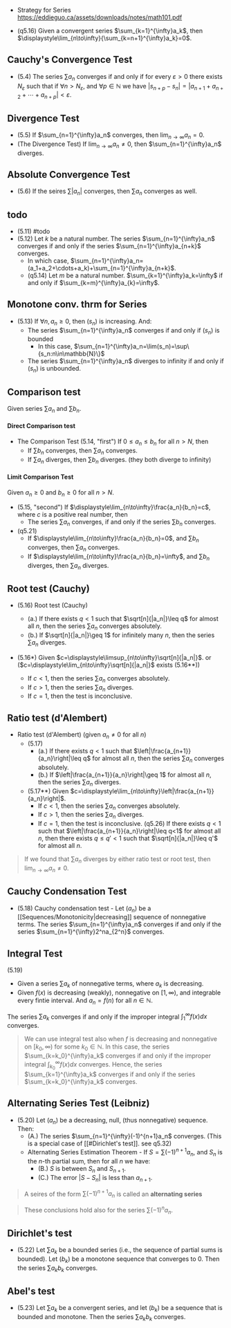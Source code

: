 
- Strategy for Series https://eddieguo.ca/assets/downloads/notes/math101.pdf

- (q5.16) Given a convergent series $\sum_{k=1}^{\infty}a_k$, then $\displaystyle\lim_{n\to\infty}{\sum_{k=n+1}^{\infty}a_k}=0$.

## Cauchy's Convergence Test

- (5.4) The series $\sum a_n$ converges if and only if for every $\varepsilon>0$ there exists $N_{\varepsilon}$ such that if $\forall n>N_{\varepsilon}$, and $\forall p \in \mathbb{N}$ we have $\left|s_{n+p}-s_{n}\right|=\left|a_{n+1}+a_{n+2}+\cdots+a_{n+p}\right|<\varepsilon$.
## Divergence Test

- (5.5) If $\sum_{n=1}^{\infty}a_n$ converges, then $\displaystyle\lim_{n\to\infty}a_n=0$.
- (The Divergence Test) If $\displaystyle\lim_{n\to\infty}a_n\neq0$, then $\sum_{n=1}^{\infty}a_n$ diverges.
## Absolute Convergence Test

- (5.6) If the seires $\sum \left|a_n\right|$ converges, then $\sum a_n$ converges as well.

## todo 

- (5.11) #todo 
- (5.12) Let $k$ be a natural number. The series $\sum_{n=1}^{\infty}a_n$ converges if and only if the series $\sum_{n=1}^{\infty}a_{n+k}$ converges.
	- In which case, $\sum_{n=1}^{\infty}a_n=(a_1+a_2+\cdots+a_k)+\sum_{n=1}^{\infty}a_{n+k}$.
	- (q5.14) Let $m$ be a natural number. $\sum_{k=1}^{\infty}a_k=\infty$ if and only if $\sum_{k=m}^{\infty}a_{k}=\infty$.

## Monotone conv. thrm for Series  

- (5.13) If $\forall n,a_n\geq0$, then $(s_n)$ is increasing. And:
	- The series $\sum_{n=1}^{\infty}a_n$ converges if and only if $(s_n)$ is bounded
		- In this case, $\sum_{n=1}^{\infty}a_n=\lim(s_n)=\sup\{s_n:n\in\mathbb{N}\}$ 
	- The series $\sum_{n=1}^{\infty}a_n$ diverges to infinity if and only if $(s_n)$ is unbounded. 

## Comparison test

Given series $\sum a_n$ and $\sum b_n$.
#### Direct Comparison test

- The Comparison Test (5.14, "first") If $0\leq a_n\leq b_n$ for all $n>N$, then
	- If $\sum b_n$ converges, then $\sum a_n$ converges.
	- If $\sum a_n$ diverges, then $\sum b_n$ diverges. (they both diverge to infinity)

#### Limit Comparison Test

Given $a_n\geq0$ and $b_n\geq0$ for all $n>N$.

- (5.15, "second") If $\displaystyle\lim_{n\to\infty}\frac{a_n}{b_n}=c$, where $c$ is a positive real number, then
	- The series $\sum a_n$ converges, if and only if the series $\sum b_n$ converges.
- (q5.21) 
	- If $\displaystyle\lim_{n\to\infty}\frac{a_n}{b_n}=0$, and $\sum b_n$ converges, then $\sum a_n$ converges.
	- If $\displaystyle\lim_{n\to\infty}\frac{a_n}{b_n}=\infty$, and $\sum b_n$ diverges, then $\sum a_n$ diverges.
## Root test (Cauchy)

- (5.16) Root test (Cauchy)
	- (a.) If there exists $q<1$ such that $\sqrt[n]{|a_n|}\leq q$ for almost all $n$, then the series $\sum a_n$ converges absolutely. 
	- (b.) If $\sqrt[n]{|a_n|}\geq 1$ for infinitely many $n$, then the series $\sum a_n$ diverges.

- (5.16*) Given $c=\displaystyle\limsup_{n\to\infty}\sqrt[n]{|a_n|}$. or ($c=\displaystyle\lim_{n\to\infty}\sqrt[n]{|a_n|}$ exists (5.16**))
	- If $c<1$, then the series $\sum a_n$ converges absolutely.
	- If $c>1$, then the series $\sum a_n$ diverges.
	- If $c=1$, then the test is inconclusive.

## Ratio test (d'Alembert)

- Ratio test (d'Alembert) (given $a_n\neq0$ for all $n$)
	- (5.17) 
		- (a.) If there exists $q<1$ such that $\left|\frac{a_{n+1}}{a_n}\right|\leq q$ for almost all $n$, then the series $\sum a_n$ converges absolutely.
		- (b.) If $\left|\frac{a_{n+1}}{a_n}\right|\geq 1$ for almost all $n$, then the series $\sum a_n$ diverges.
	- (5.17**) Given $c=\displaystyle\lim_{n\to\infty}\left|\frac{a_{n+1}}{a_n}\right|$.
		- If $c<1$, then the series $\sum a_n$ converges absolutely.
		- If $c>1$, then the series $\sum a_n$ diverges.
		- If $c=1$, then the test is inconclusive.
	(q5.26) If there exists $q<1$ such that $\left|\frac{a_{n+1}}{a_n}\right|\leq q<1$ for almost all $n$, then there exists $q\leq q'<1$ such that $\sqrt[n]{|a_n|}\leq q'$ for almost all $n$.

> If we found that $\sum a_n$ diverges by either ratio test or root test, then $\lim_{n\to\infty}a_n\neq0$.

## Cauchy Condensation Test

- (5.18) Cauchy condensation test - Let $(a_n)$ be a [[Sequences/Monotonicity|decreasing]] sequence of nonnegative terms. The series $\sum_{n=1}^{\infty}a_n$ converges if and only if the series $\sum_{n=1}^{\infty}2^na_{2^n}$ converges.

## Integral Test

(5.19) 

- Given a series $\sum a_k$ of nonnegative terms, where $a_k$ is decreasing. 
- Given $f(x)$ is decreasing (weakly), nonnegative on $[1,\infty)$, and integrable every fintie interval. And $a_n=f(n)$ for all $n\in\mathbb{N}$.

The series $\sum a_k$ converges if and only if the improper integral $\int_{1}^{\infty}f(x)dx$ converges.

> We can use integral test also when $f$ is decreasing and nonnegative on $[k_0,\infty)$ for some $k_0\in\mathbb{N}$. In this case, the series $\sum_{k=k_0}^{\infty}a_k$ converges if and only if the improper integral $\int_{k_0}^{\infty}f(x)dx$ converges. Hence, the series $\sum_{k=1}^{\infty}a_k$ converges if and only if the series $\sum_{k=k_0}^{\infty}a_k$ converges.

## Alternating Series Test (Leibniz)

- (5.20) Let $(a_n)$ be a decreasing, null, (thus nonnegative) sequence. Then:
	- (A.) The series $\sum_{n=1}^{\infty}(-1)^{n+1}a_n$ converges. (This is a special case of [[#Dirichlet's test]]. see q5.32)
	- Alternating Series Estimation Theorem - If $S=\sum (-1)^{n+1}a_n$, and $S_n$ is the $n$-th partial sum, then for all $n$ we have:
		- (B.) $S$ is between $S_n$ and $S_{n+1}$.
		- (C.) The error $|S-S_n|$ is less than $a_{n+1}$.

> A seires of the form $\sum (-1)^{n+1}a_n$ is called an **alternating series**

> These conclusions hold also for the series $\sum (-1)^{n}a_n$.

## Dirichlet's test

- (5.22) Let $\sum a_k$ be a bounded series (i.e., the sequence of partial sums is bounded). Let $(b_k)$ be a monotone sequence that converges to $0$. Then the series $\sum a_kb_k$ converges.


## Abel's test

- (5.23) Let $\sum a_k$ be a convergent series, and let $(b_k)$ be a sequence that is bounded and monotone. Then the series $\sum a_kb_k$ converges.

